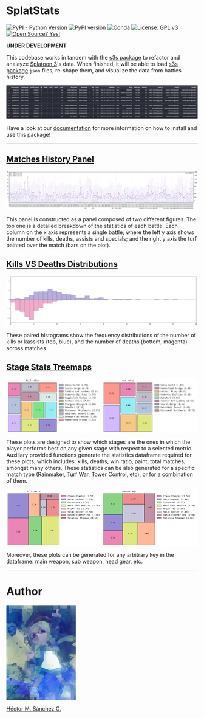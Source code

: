 # SplatStats

[![PyPI - Python Version](https://img.shields.io/pypi/pyversions/SplatStats)](https://pypi.org/project/SplatStats)
[![PyPI version](https://badge.fury.io/py/SplatStats.svg)](https://badge.fury.io/py/SplatStats)
[![Conda](https://github.com/chipdelmal/MGSurvE/actions/workflows/Anaconda.yml/badge.svg)](https://github.com/Chipdelmal/MGSurvE/blob/main/.github/workflows/Anaconda.yml)
[![License: GPL v3](https://img.shields.io/badge/License-GPLv3-blue.svg)](https://www.gnu.org/licenses/gpl-3.0)
[![Open Source? Yes!](https://badgen.net/badge/Open%20Source%20%3F/Yes%21/blue?icon=github)](https://github.com/Chipdelmal/MGSurvE)

**UNDER DEVELOPMENT** 

This codebase works in tandem with the [s3s package](https://github.com/frozenpandaman/s3s) to refactor and analayze [Splatoon 3](https://en.wikipedia.org/wiki/Splatoon_3)'s data. When finished, it will be able to load [s3s package](https://github.com/frozenpandaman/s3s) `json` files, re-shape them, and visualize the data from battles history.


![](./docs/img/playerDF.png)

Have a look at our [documentation](https://chipdelmal.github.io/SplatStats/) for more information on how to install and use this package!

<hr>

## [Matches History Panel](https://chipdelmal.github.io/SplatStats/build/html/plots.html#matches-history-panel)

![](./docs/img/bHistory.png)

This panel is constructed as a panel composed of two different figures. The top one is a detailed breakdown of the statistics of each battle. Each column on the x axis represents a single battle; where the left y axis shows the number of kills, deaths, assists and specials; and the right y axis the turf painted over the match (bars on the plot).

## [Kills VS Deaths Distributions](https://chipdelmal.github.io/SplatStats/build/html/plots.html#matches-history-panel)

![](./docs/img/kdHistogram.png)

These paired histograms show the frequency distributions of the number of kills or kassists (top, blue), and the number of deaths (bottom, magenta) across matches.

## [Stage Stats Treemaps](https://chipdelmal.github.io/SplatStats/build/html/plots.html#stats-treemaps)

<img src="./docs/img/treemapA.png" width="50%" align="middle"><img src="./docs/img/treemapB.png" width="50%" align="middle">

These plots are designed to show which stages are the ones in which the player performs best on any given stage with respect to a selected metric. Auxiliary provided functions generate the statistics dataframe required for these plots, which includes: kills, deaths, win ratio, paint, total matches; amongst many others. These statistics can be also generated for a specific match type (Rainmaker, Turf War, Tower Control, etc), or for a combination of them.

<img src="./docs/img/treemapD.png" width="50%" align="middle"><img src="./docs/img/treemapC.png" width="50%" align="middle">

Moreover, these plots can be generated for any arbitrary key in the dataframe: main weapon, sub weapon, head gear, etc.


<hr>

# Author

<img src="./docs/img/chip.jpg" height="250px" align="middle">

[Héctor M. Sánchez C.](chipdelmal.github.io)